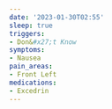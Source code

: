 ```yaml
---
date: '2023-01-30T02:55'
sleep: true
triggers:
- Don&#x27;t Know
symptoms:
- Nausea
pain_areas:
- Front Left
medications:
- Excedrin
---
```


